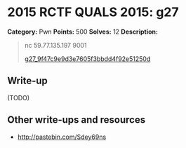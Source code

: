 # 2015 RCTF QUALS 2015: g27

**Category:** Pwn
**Points:** 500
**Solves:** 12
**Description:**

> nc 59.77.135.197 9001
> 
> 
> [g27_9f47c9e9d3e7605f3bbdd4f92e51250d](./g27_9f47c9e9d3e7605f3bbdd4f92e51250d)


## Write-up

(TODO)

## Other write-ups and resources

* <http://pastebin.com/Sdey69ns>
